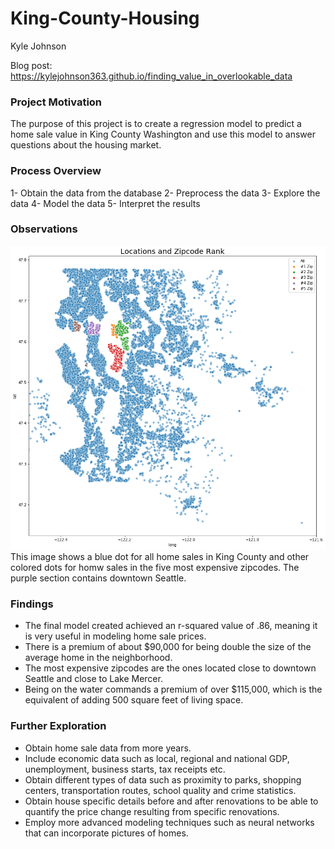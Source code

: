 # King-County-Housing

Kyle Johnson

Blog post:  https://kylejohnson363.github.io/finding_value_in_overlookable_data

### Project Motivation
The purpose of this project is to create a regression model to predict a home sale value in King County Washington and use this model to answer questions about the housing market.

### Process Overview
1- Obtain the data from the database
2- Preprocess the data
3- Explore the data
4- Model the data
5- Interpret the results

### Observations
![map](https://github.com/kylejohnson363/updated-images/blob/master/King%20County%20Map.png?raw=true)
This image shows a blue dot for all home sales in King County and other colored dots for homw sales in the five most expensive zipcodes. The purple section contains downtown Seattle.

### Findings
- The final model created achieved an r-squared value of .86, meaning it is very useful in modeling home sale prices.
- There is a premium of about $90,000 for being double the size of the average home in the neighborhood.
- The most expensive zipcodes are the ones located close to downtown Seattle and close to Lake Mercer.
- Being on the water commands a premium of over $115,000, which is the equivalent of adding 500 square feet of living space.

### Further Exploration
- Obtain home sale data from more years.
- Include economic data such as local, regional and national GDP, unemployment, business starts, tax receipts etc.
- Obtain different types of data such as proximity to parks, shopping centers, transportation routes, school quality and crime statistics.
- Obtain house specific details before and after renovations to be able to quantify the price change resulting from specific renovations.
- Employ more advanced modeling techniques such as neural networks that can incorporate pictures of homes. 
